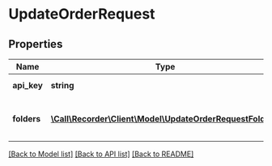 # UpdateOrderRequest

## Properties
Name | Type | Description | Notes
------------ | ------------- | ------------- | -------------
**api_key** | **string** |  | [default to '']
**folders** | [**\Call\Recorder\Client\Model\UpdateOrderRequestFolder[]**](UpdateOrderRequestFolder.md) |  | [optional] [default to array(0)]

[[Back to Model list]](../README.md#documentation-for-models) [[Back to API list]](../README.md#documentation-for-api-endpoints) [[Back to README]](../README.md)



